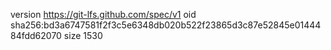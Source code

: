 version https://git-lfs.github.com/spec/v1
oid sha256:bd3a6747581f2f3c5e6348db020b522f23865d3c87e52845e0144484fdd62070
size 1530
